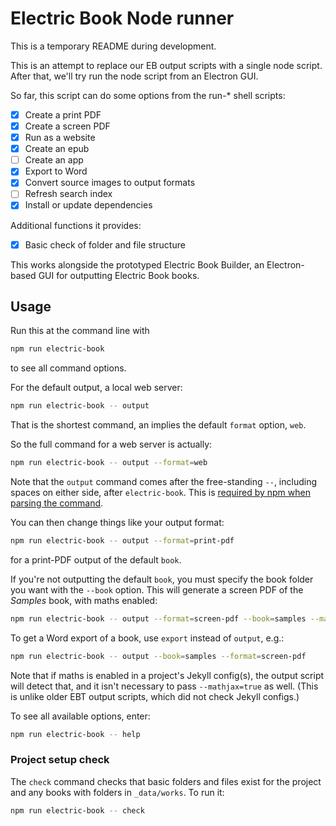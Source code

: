 # Electric Book Node runner

This is a temporary README during development.

This is an attempt to replace our EB output scripts with a single node script. After that, we'll try run the node script from an Electron GUI.

So far, this script can do some options from the run-* shell scripts:

- [x]  Create a print PDF
- [x]  Create a screen PDF
- [x]  Run as a website
- [x]  Create an epub
- [ ]  Create an app
- [x]  Export to Word
- [x]  Convert source images to output formats
- [ ]  Refresh search index
- [x]  Install or update dependencies

Additional functions it provides:

- [x] Basic check of folder and file structure

This works alongside the prototyped Electric Book Builder, an Electron-based GUI for outputting Electric Book books.


## Usage

Run this at the command line with

```sh
npm run electric-book
```

to see all command options.

For the default output, a local web server:

```sh
npm run electric-book -- output
```

That is the shortest command, an implies the default `format` option, `web`.

So the full command for a web server is actually:

```sh
npm run electric-book -- output --format=web
```

Note that the `output` command comes after the free-standing ` -- `, including spaces on either side, after `electric-book`. This is [required by npm when parsing the command](https://medium.com/fhinkel/the-curious-case-of-double-dashes-b5e7711698f).

You can then change things like your output format:

```sh
npm run electric-book -- output --format=print-pdf
```

for a print-PDF output of the default `book`.

If you're not outputting the default `book`, you must specify the book folder you want with the `--book` option. This will generate a screen PDF of the *Samples* book, with maths enabled:

```sh
npm run electric-book -- output --format=screen-pdf --book=samples --mathjax=true
```

To get a Word export of a book, use `export` instead of `output`, e.g.:

```sh
npm run electric-book -- output --book=samples --format=screen-pdf
```

Note that if maths is enabled in a project's Jekyll config(s), the output script will detect that, and it isn't necessary to pass `--mathjax=true` as well. (This is unlike older EBT output scripts, which did not check Jekyll configs.)

To see all available options, enter:

```sh
npm run electric-book -- help
```


### Project setup check

The `check` command checks that basic folders and files exist for the project and any books with folders in `_data/works`. To run it:

```sh
npm run electric-book -- check
```
